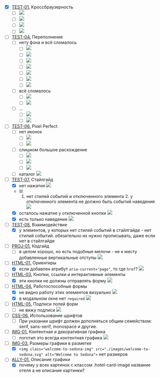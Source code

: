 - [x] [TEST-01.](https://up.htmlacademy.ru/htmlcss/35/criteries#TEST-01) Кроссбраузерность
	- [ ] ![](https://d1.skrinshoter.ru/s/161122/qmNhMIRc.jpg)
	- [ ] ![](https://d1.skrinshoter.ru/s/161122/0pQq1NY2.jpg)
	- [ ] ![](https://d1.skrinshoter.ru/s/161122/Ir7kY5I6.jpg)
	- [ ] ![](https://d1.skrinshoter.ru/s/161122/pbhnNEs2.jpg)
- [ ] [TEST-04.](https://up.htmlacademy.ru/htmlcss/35/criteries#TEST-04) Переполнение
	- [ ] нету фона и всё сломалось
		- [ ] ![](https://skr.sh/s/161122/1CnKRqUA.jpg)
		- [ ] ![](https://skr.sh/s/161122/anqindD2.jpg)
		- [ ] ![](https://skr.sh/s/161122/FntOCOIR.jpg)
		- [ ] ![](https://skr.sh/s/161122/fcw16ayW.jpg)
		- [ ] ![](https://skr.sh/s/161122/F3n0uIOb.jpg)
		- [ ] ![](https://skr.sh/s/161122/elFz7ZMk.jpg)
		- [ ] ![](https://skr.sh/s/161122/PvPx9flU.jpg)
	- [ ] всё сломалось
		- [ ] ![](https://skr.sh/s/161122/GxolMTDw.jpg)
		- [ ] ![](https://skr.sh/s/161122/dFg2krkO.jpg)
	- [ ] …
		- [ ] ![](https://skr.sh/s/161122/LZZLkLkd.jpg)
		- [ ] ![](https://skr.sh/s/161122/KWRiHDpO.jpg)
- [ ] [TEST-06.](https://up.htmlacademy.ru/htmlcss/35/criteries#TEST-06) Pixel Perfect
	- [ ] нет иконок
		- [ ] ![](https://skr.sh/s/161122/z2zPTovw.jpg)
		- [ ] ![](https://skr.sh/s/161122/Og7tFB1U.jpg)
	- [ ] слишком большое расхождение
		- [ ] ![](https://skr.sh/s/161122/MkrU5Q96.jpg)
		- [ ] ![](https://skr.sh/s/161122/D8uinkg1.jpg)
		- [ ] ![](https://skr.sh/s/161122/eY0FgQOF.jpg)
	- [ ] каталог
		![](https://skr.sh/s/161122/moRFeu0C.jpg)
- [ ] [TEST-07.](https://up.htmlacademy.ru/htmlcss/35/criteries#TEST-07) Стайлгайд
	- [x] нет нажатия
		![](https://skr.sh/s/161122/0X61Fpty.jpg)
	- [x] 1. нет стилей событий и отключенного элемента 2. у отключенного элемента не должно быть событий наведения
		![](https://skr.sh/s/161122/Ds4p7Lpf.jpg)
	- [x] осталось нажатие у отключенной кнопки
		![](https://skr.sh/s/161122/pMjPEfPY.jpg)
	- [x] есть только наведение
		![](https://skr.sh/s/161122/SPvsqhP9.jpg)
- [ ] [TEST-08.](https://up.htmlacademy.ru/htmlcss/35/criteries#TEST-08) Взаимодействие
	- [x] у элементов, у которых нет стилей событий в стайлгайде - нет стилий событий. обязательно их нужно прописывать, даже если нет в стайлгайде
- [ ] [PROJ-01.](https://up.htmlacademy.ru/htmlcss/35/criteries#PROJ-01) Кодгайд
	- [ ] в целом хорошо, но есть подобные мелочи - не к месту добавленные вертикальные отступы
		![](https://skr.sh/s/161122/8fyQ0Hjs.jpg)
- [ ] [HTML-01.](https://up.htmlacademy.ru/htmlcss/35/criteries#HTML-01) Ориентиры
	- [x] если добавлен атрибут `aria-current="page"`, то где `href`?
		![](https://skr.sh/s/161122/X6xmWGLv.jpg)
- [ ] [HTML-03.](https://up.htmlacademy.ru/htmlcss/35/criteries#HTML-03) Кнопки, ссылки и интерактивные элементы
	- [x] эти кнопки не должны отправлять форму
		![](https://skr.sh/s/161122/cddqw4q6.jpg)
- [ ] [HTML-04.](https://up.htmlacademy.ru/htmlcss/35/criteries#HTML-04) Работоспособные формы
	- [x] не видно работу этих элементов визуально
		![](https://skr.sh/s/161122/yOJwZmp2.jpg)
	- [x] в модальном окне нет `required`
		![](https://skr.sh/s/161122/zSGroQ9p.jpg)
- [ ] [HTML-05.](https://up.htmlacademy.ru/htmlcss/35/criteries#HTML-05) Подписи полей форм
	- [ ] не вижу подписи
		![](https://skr.sh/s/161122/nHdBdiQZ.jpg)
- [ ] [CSS-06.](https://up.htmlacademy.ru/htmlcss/35/criteries#CSS-06) Использование шрифтов
	- [ ] При указании шрифт должен дополняться общим семейством: serif, sans-serif, monospace и другие.
- [ ] [IMG-01.](https://up.htmlacademy.ru/htmlcss/35/criteries#IMG-01) Контентная и декоративная графика
	- [ ] логотип это всегда контентная графика
		![](https://skr.sh/s/161122/20ZPjPCk.jpg)
- [ ] [IMG-03.](https://up.htmlacademy.ru/htmlcss/35/criteries#IMG-03) Размеры графики в разметке
	- [x] `<img class="welcome-to-sedona-img" src="./images/welcome-to-sedona.svg" alt="Welcome to Sedona">` нет размеров
- [ ] [ALLY-01.](https://up.htmlacademy.ru/htmlcss/35/criteries#ALLY-01) Описание графики
	- [x] почему у всех картинок с классом .hotel-card-image название отеля а не описание картинки?
